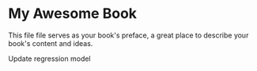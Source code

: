 # My Awesome Book

This file file serves as your book's preface, a great place to describe your book's content and ideas.

Update regression model